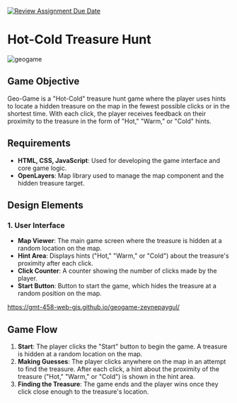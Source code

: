 [![Review Assignment Due Date](https://classroom.github.com/assets/deadline-readme-button-22041afd0340ce965d47ae6ef1cefeee28c7c493a6346c4f15d667ab976d596c.svg)](https://classroom.github.com/a/ATV5e7Id)
# Hot-Cold Treasure Hunt  
![geogame](https://github.com/user-attachments/assets/7c51b554-4202-42fc-a663-0343c634becb)


## Game Objective
Geo-Game is a "Hot-Cold" treasure hunt game where the player uses hints to locate a hidden treasure on the map in the fewest possible clicks or in the shortest time. With each click, the player receives feedback on their proximity to the treasure in the form of "Hot," "Warm," or "Cold" hints.

## Requirements
- **HTML, CSS, JavaScript**: Used for developing the game interface and core game logic.
- **OpenLayers**: Map library used to manage the map component and the hidden treasure target.

## Design Elements

### 1. User Interface
- **Map Viewer**: The main game screen where the treasure is hidden at a random location on the map.
- **Hint Area**: Displays hints ("Hot," "Warm," or "Cold") about the treasure's proximity after each click.
- **Click Counter**: A counter showing the number of clicks made by the player.
- **Start Button**: Button to start the game, which hides the treasure at a random position on the map.

https://gmt-458-web-gis.github.io/geogame-zeynepaygul/

## Game Flow

1. **Start**: The player clicks the "Start" button to begin the game. A treasure is hidden at a random location on the map.
2. **Making Guesses**: The player clicks anywhere on the map in an attempt to find the treasure. After each click, a hint about the proximity of the treasure ("Hot," "Warm," or "Cold") is shown in the hint area.
3. **Finding the Treasure**: The game ends and the player wins once they click close enough to the treasure's location.

